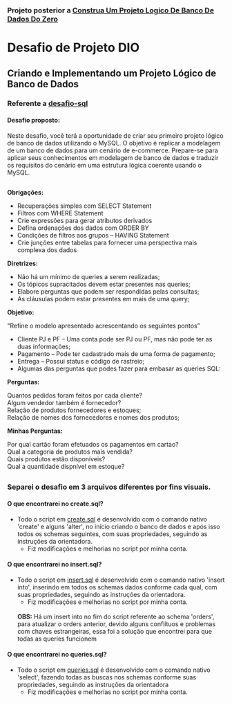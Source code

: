 ### Projeto posterior a [Construa Um Projeto Logico De Banco De Dados Do Zero](https://github.com/lucasgleria/ConstruaUmProjetoLogicoDeBancoDeDadosDoZero/blob/main/readme.md)

# Desafio de Projeto DIO
## Criando e Implementando um Projeto Lógico de Banco de Dados

### Referente a [desafio-sql](https://github.com/lucasgleria/CriandoEImplementandoUmProjetoLogicoDeBancoDeDados/tree/main/desafio-sql)
<h4><b> Desafio proposto: </b></h4>
Neste desafio, você terá a oportunidade de criar seu primeiro projeto lógico de banco de dados utilizando o MySQL. O objetivo é replicar a modelagem de um banco de dados para um cenário de e-commerce. Prepare-se para aplicar seus conhecimentos em modelagem de banco de dados e traduzir os requisitos do cenário em uma estrutura lógica coerente usando o MySQL.

##
<b>Obrigações:</b>

+ Recuperações simples com SELECT Statement
+ Filtros com WHERE Statement
+ Crie expressões para gerar atributos derivados
+ Defina ordenações dos dados com ORDER BY
+ Condições de filtros aos grupos – HAVING Statement
+ Crie junções entre tabelas para fornecer uma perspectiva mais complexa dos dados


<b>Diretrizes:</b>


- Não há um mínimo de queries a serem realizadas;
- Os tópicos supracitados devem estar presentes nas queries;
- Elabore perguntas que podem ser respondidas pelas consultas;
- As cláusulas podem estar presentes em mais de uma query;


<b>Objetivo:</b>


“Refine o modelo apresentado acrescentando os seguintes pontos”

* Cliente PJ e PF – Uma conta pode ser PJ ou PF, mas não pode ter as duas informações;
* Pagamento – Pode ter cadastrado mais de uma forma de pagamento;
* Entrega – Possui status e código de rastreio;
* Algumas das perguntas que podes fazer para embasar as queries SQL:


<b>Perguntas:</b>


Quantos pedidos foram feitos por cada cliente? <br>
Algum vendedor também é fornecedor? <br>
Relação de produtos fornecedores e estoques; <br>
Relação de nomes dos fornecedores e nomes dos produtos; <br>


<b>Minhas Perguntas:</b>


Por qual cartão foram efetuados os pagamentos em cartao? <br>
Qual a categoria de produtos mais vendida? <br>
Quais produtos estão disponíveis? <br>
Qual a quantidade dispnível em estoque? <br>


##
### Separei o desafio em 3 arquivos diferentes por fins visuais.
<h4>O que encontrarei no <b>create.sql</b>?</h4>

* Todo o script em [create.sql](https://github.com/lucasgleria/CriandoEImplementandoUmProjetoLogicoDeBancoDeDados/blob/main/desafio-sql/create.sql) é desenvolvido com o comando nativo 'create' e alguns 'alter', no início criando o banco de dados e após isso todos os schemas seguintes, com suas propriedades, seguindo as instruções da orientadora.
    * Fiz modificações e melhorias no script por minha conta. 

<h4>O que encontrarei no <b>insert.sql</b>?</h4>

* Todo o script em [insert.sql](https://github.com/lucasgleria/CriandoEImplementandoUmProjetoLogicoDeBancoDeDados/blob/main/desafio-sql/insert.sql) é desenvolvido com o comando nativo 'insert into', inserindo em todos os schemas dados conforme cada qual, com suas propriedades, seguindo as instruções da orientadora.
    * Fiz modificações e melhorias no script por minha conta.
    <br>
    <b>OBS:</b> Há um insert into no fim do script referente ao schema 'orders', para atualizar o orders anterior, devido alguns conflítuos e problemas com chaves estrangeiras, essa foi a solução que encontrei para que todas as queries funcionem

<h4>O que encontrarei no <b>queries.sql</b>?</h4>

* Todo o script em [queries.sql](https://github.com/lucasgleria/CriandoEImplementandoUmProjetoLogicoDeBancoDeDados/blob/main/desafio-sql/queries.sql) é desenvolvido com o comando nativo 'select', fazendo todas as buscas nos schemas conforme suas propriedades, seguindo as instruções da orientadora
    * Fiz modificações e melhorias no script por minha conta.
